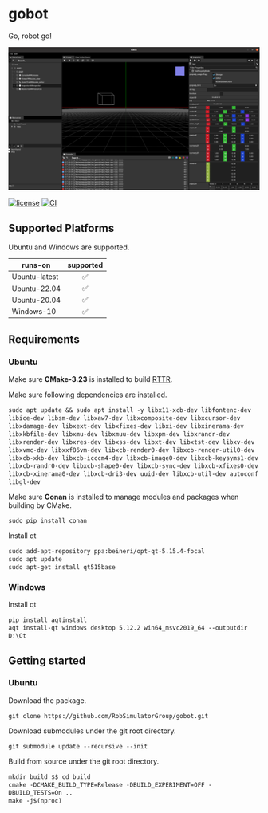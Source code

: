 # gobot
Go, robot go! 

![overview](./doc/overview.png)

[![license](https://img.shields.io/github/license/RobSimulatorGroup/gobot.svg)](https://github.com/RobSimulatorGroup/gobot/blob/master/LICENSE)
[![CI](https://github.com/RobSimulatorGroup/gobot/actions/workflows/ci.yml/badge.svg?branch=master&event=push)](https://github.com/RobSimulatorGroup/gobot/actions)
<!-- Add badges for any CI status, testing status, released version -->

## Supported Platforms
Ubuntu and Windows are supported.

| runs-on       | supported |
|---------------|:---------:|
| Ubuntu-latest |    ✅️     |
| Ubuntu-22.04  |    ✅️     |
| Ubuntu-20.04  |    ✅️     |
| Windows-10    |    ✅️     |


## Requirements
### Ubuntu

Make sure **CMake-3.23** is installed to build [RTTR](https://www.rttr.org/).

Make sure following dependencies are installed.
```shell
sudo apt update && sudo apt install -y libx11-xcb-dev libfontenc-dev libice-dev libsm-dev libxaw7-dev libxcomposite-dev libxcursor-dev libxdamage-dev libxext-dev libxfixes-dev libxi-dev libxinerama-dev libxkbfile-dev libxmu-dev libxmuu-dev libxpm-dev libxrandr-dev libxrender-dev libxres-dev libxss-dev libxt-dev libxtst-dev libxv-dev libxvmc-dev libxxf86vm-dev libxcb-render0-dev libxcb-render-util0-dev libxcb-xkb-dev libxcb-icccm4-dev libxcb-image0-dev libxcb-keysyms1-dev libxcb-randr0-dev libxcb-shape0-dev libxcb-sync-dev libxcb-xfixes0-dev libxcb-xinerama0-dev libxcb-dri3-dev uuid-dev libxcb-util-dev autoconf libgl-dev
```

Make sure **Conan** is installed to manage modules and packages when building by CMake.
```shell
sudo pip install conan
```

Install qt
```shell
sudo add-apt-repository ppa:beineri/opt-qt-5.15.4-focal
sudo apt update
sudo apt-get install qt515base
```

### Windows

Install qt
```shell
pip install aqtinstall
aqt install-qt windows desktop 5.12.2 win64_msvc2019_64 --outputdir D:\Qt
```


## Getting started
### Ubuntu

Download the package.
```shell
git clone https://github.com/RobSimulatorGroup/gobot.git
```

Download submodules under the git root directory.
```shell
git submodule update --recursive --init
```

Build from source under the git root directory.
```shell
mkdir build $$ cd build
cmake -DCMAKE_BUILD_TYPE=Release -DBUILD_EXPERIMENT=OFF -DBUILD_TESTS=On ..
make -j$(nproc)
```
